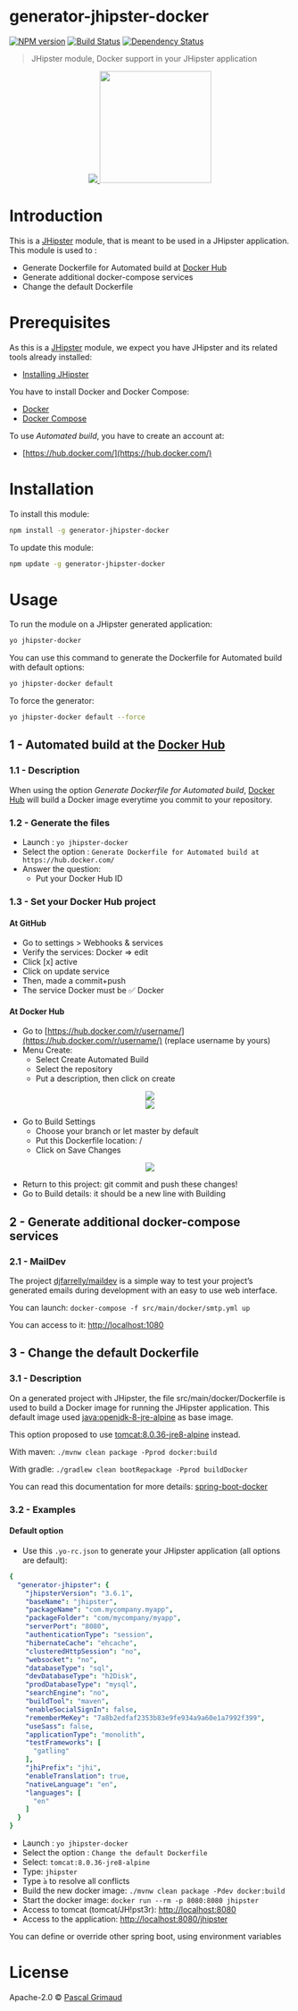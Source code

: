 # generator-jhipster-docker
[![NPM version][npm-image]][npm-url] [![Build Status][travis-image]][travis-url] [![Dependency Status][daviddm-image]][daviddm-url]
> JHipster module, Docker support in your JHipster application

<div align="center">
  <a href="http://jhipster.github.io">
    <img src="https://github.com/pascalgrimaud/generator-jhipster-docker/raw/master/images/logo-jhipster.png">
  </a>
  <a href="https://www.docker.com/">
    <img width=200px src="https://github.com/pascalgrimaud/generator-jhipster-docker/raw/master/images/logo-docker.png">
  </a>
</div>

# Introduction

This is a [JHipster](http://jhipster.github.io/) module, that is meant to be used in a JHipster application. This module is used to :

- Generate Dockerfile for Automated build at [Docker Hub](https://hub.docker.com/)
- Generate additional docker-compose services
- Change the default Dockerfile


# Prerequisites

As this is a [JHipster](http://jhipster.github.io/) module, we expect you have JHipster and its related tools already installed:

- [Installing JHipster](https://jhipster.github.io/installation.html)

You have to install Docker and Docker Compose:

- [Docker](https://docs.docker.com/installation/#installation)
- [Docker Compose](https://docs.docker.com/compose/install)

To use *Automated build*, you have to create an account at:

- [https://hub.docker.com/](https://hub.docker.com/)


# Installation

To install this module:

```bash
npm install -g generator-jhipster-docker
```

To update this module:

```bash
npm update -g generator-jhipster-docker
```

# Usage

To run the module on a JHipster generated application:

```bash
yo jhipster-docker
```

You can use this command to generate the Dockerfile for Automated build with default options:

```bash
yo jhipster-docker default
```

To force the generator:

```bash
yo jhipster-docker default --force
```



## 1 - Automated build at the [Docker Hub](https://hub.docker.com)

### 1.1 - Description

When using the option *Generate Dockerfile for Automated build*, [Docker Hub](https://hub.docker.com) will build a Docker image everytime you commit to your repository.

### 1.2 - Generate the files

- Launch : `yo jhipster-docker`
- Select the option : `Generate Dockerfile for Automated build at https://hub.docker.com/`
- Answer the question:
    - Put your Docker Hub ID

### 1.3 - Set your Docker Hub project

#### At GitHub

- Go to settings > Webhooks & services
- Verify the services: Docker => edit
- Click [x] active
- Click on update service
- Then, made a commit+push
- The service Docker must be :white_check_mark: Docker


#### At Docker Hub

- Go to [https://hub.docker.com/r/username/](https://hub.docker.com/r/username/) (replace username by yours)
- Menu Create:
    - Select Create Automated Build
    - Select the repository
    - Put a description, then click on create
<div align="center">
  <a href="http://jhipster.github.io">
    <img src="https://github.com/pascalgrimaud/generator-jhipster-docker/raw/master/images/automated-step1.png">
  </a>
  <br/>
  <a href="https://www.docker.com/">
    <img src="https://github.com/pascalgrimaud/generator-jhipster-docker/raw/master/images/automated-step2.png">
  </a>
</div>


- Go to Build Settings
    - Choose your branch or let master by default
    - Put this Dockerfile location: /
    - Click on Save Changes
<div align="center">
  <a href="https://www.docker.com/">
    <img src="https://github.com/pascalgrimaud/generator-jhipster-docker/raw/master/images/automated-step3.png">
  </a>
</div>


- Return to this project: git commit and push these changes!
- Go to Build details: it should be a new line with Building


## 2 - Generate additional docker-compose services

### 2.1 - MailDev

The project [djfarrelly/maildev](https://github.com/djfarrelly/MailDev) is a simple way to test your project’s generated emails during development with an easy to use web interface.

You can launch: `docker-compose -f src/main/docker/smtp.yml up`

You can access to it: [http://localhost:1080](http://localhost:1080)


## 3 - Change the default Dockerfile

### 3.1 - Description

On a generated project with JHipster, the file src/main/docker/Dockerfile is
used to build a Docker image for running the JHipster application.
This default image used [java:openjdk-8-jre-alpine](https://hub.docker.com/_/java/) as base image.

This option proposed to use [tomcat:8.0.36-jre8-alpine](https://hub.docker.com/_/tomcat/) instead.

With maven: `./mvnw clean package -Pprod docker:build`

With gradle: `./gradlew clean bootRepackage -Pprod buildDocker`

You can read this documentation for more details:
[spring-boot-docker](https://spring.io/guides/gs/spring-boot-docker/)


### 3.2 - Examples

#### Default option

- Use this `.yo-rc.json` to generate your JHipster application (all options are default):

```yaml
{
  "generator-jhipster": {
    "jhipsterVersion": "3.6.1",
    "baseName": "jhipster",
    "packageName": "com.mycompany.myapp",
    "packageFolder": "com/mycompany/myapp",
    "serverPort": "8080",
    "authenticationType": "session",
    "hibernateCache": "ehcache",
    "clusteredHttpSession": "no",
    "websocket": "no",
    "databaseType": "sql",
    "devDatabaseType": "h2Disk",
    "prodDatabaseType": "mysql",
    "searchEngine": "no",
    "buildTool": "maven",
    "enableSocialSignIn": false,
    "rememberMeKey": "7a8b2edfaf2353b83e9fe934a9a60e1a7992f399",
    "useSass": false,
    "applicationType": "monolith",
    "testFrameworks": [
      "gatling"
    ],
    "jhiPrefix": "jhi",
    "enableTranslation": true,
    "nativeLanguage": "en",
    "languages": [
      "en"
    ]
  }
}
```

- Launch : `yo jhipster-docker`
- Select the option : `Change the default Dockerfile`
- Select: `tomcat:8.0.36-jre8-alpine`
- Type: `jhipster`
- Type ̀`a` to resolve all conflicts
- Build the new docker image: `./mvnw clean package -Pdev docker:build`
- Start the docker image: `docker run --rm -p 8080:8080 jhipster`
- Access to tomcat (tomcat/JH!pst3r): [http://localhost:8080](http://localhost:8080)
- Access to the application: [http://localhost:8080/jhipster](http://localhost:8080/jhipster)

You can define or override other spring boot, using environment variables


# License

Apache-2.0 © [Pascal Grimaud](https://twitter.com/pascalgrimaud)

[npm-image]: https://img.shields.io/npm/v/generator-jhipster-docker.svg
[npm-url]: https://npmjs.org/package/generator-jhipster-docker
[travis-image]: https://travis-ci.org/pascalgrimaud/generator-jhipster-docker.svg?branch=master
[travis-url]: https://travis-ci.org/pascalgrimaud/generator-jhipster-docker
[daviddm-image]: https://david-dm.org/pascalgrimaud/generator-jhipster-docker.svg?theme=shields.io
[daviddm-url]: https://david-dm.org/pascalgrimaud/generator-jhipster-docker

